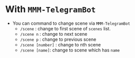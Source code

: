 # With `MMM-TelegramBot`
- You can command to change scene via `MMM-TelegramBot`
  - `/scene` : change to first scene of `scenes` list.
  - `/scene n` : change to next scene
  - `/scene p` : change to previous scene
  - `/scene [number]` : change to nth scene
  - `/scene [name]`: change to scene which has `name`